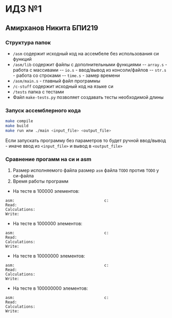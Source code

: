 # ИДЗ №1
## Амирханов Никита БПИ219

### Структура папок
 - `/asm` содержит исходный код на ассембеле без использования си функций
 - `/asm/lib` содержит файлы с дополнительными функциями
 -- `array.s` - работа с массивами
 -- `io.s` - ввод/вывод из консоли/файлов
 -- `str.s` - работа со строками
 -- `time.s` - замер времени
 - `/asm/main.s` - главный файл программы
 - `/c-stuff` содержит исходный код на языке си
 - `/tests` папка с тестами
 - Файл `make-tests.py` позволяет создавать тесты необходимой длины

### Запуск ассемблерного кода
```sh
make compile
make build
make run или ./main <input_file> <output_file>
```
Если запускать программу без параметров то будет ручной ввод/вывод - иначе ввод из `<input_file>` и вывод в `<output_file>`

### Сравнение прогамм на си и asm
1. Размер исполняемого файла
размер `asm` файла `TODO` против `TODO` у си-файла
2. Время работы программ
 - На тесте в 100000 элементов:
 ```
 asm:										c:
 Read: 										
 Calculations:
 Write:
 ```
  - На тесте в 1000000 элементов:
 ```
 asm:										c:
 Read: 
 Calculations:
 Write:
 ```
  - На тесте в 10000000 элементов:
 ```
 asm:										c:
 Read: 
 Calculations:
 Write:
 ```
  - На тесте в 100000000 элементов:
 ```
 asm:										c:
 Read: 
 Calculations:
 Write:
 ```